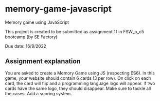# memory-game-javascript

Memory game using JavaScript

This project is created to be submitted as assignment 11 in FSW_o_c5 bootcamp (by SE Factory)

Due date: 16/9/2022

## Assignment explanation

You are asked to create a Memory Game using JS (respecting ES6). In this game, your website should contain 6 cards (3 per row). On click on each card, the card will flip and a programming language logo will appear. If two cards have the same logo, they should disappear. Make sure to tackle all the cases. Add a scoring system.
